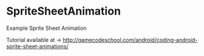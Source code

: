 # SpriteSheetAnimation
Example Sprite Sheet Animation

Tutorial available at -> http://gamecodeschool.com/android/coding-android-sprite-sheet-animations/
